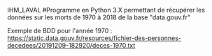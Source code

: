 IHM_LAVAL
#Programme en Python 3.X permettant de récupérer les données sur les morts de 1970 à 2018 de la base "data.gouv.fr"

Exemple de BDD pour l'année 1970 : https://static.data.gouv.fr/resources/fichier-des-personnes-decedees/20191209-182920/deces-1970.txt
